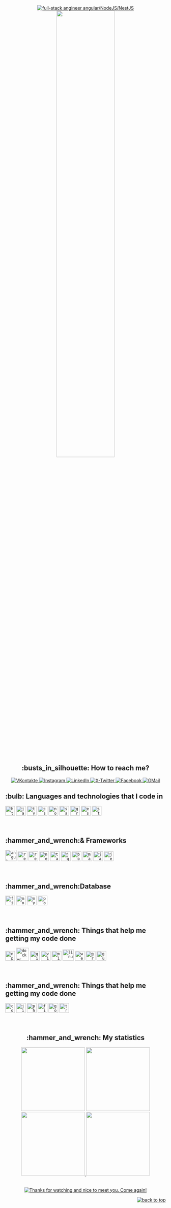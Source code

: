 <div id="header" align="center">
    <div id="greatings">
        <a href="https://git.io/typing-svg">
            <img src="https://readme-typing-svg.demolab.com?font=Roboto+Lucida Console&color=%237E3ACE&size=30&center=true&vCenter=true&width=650&lines=Hello,+Ladies+and+Gentlemen!;I'm+Ivan;Full-stack+Engineer;Angular/NodeJS/NestJS;Glad+to+see+you+here!;" alt="full-stack angineer angular/NodeJS/NestJS"/>
        </a>
    </div>
    <img src="https://media.giphy.com/media/ES9cAJlcxblRESzOH1/giphy.gif" width="60%"/>
    <br>
    <div id="badges">
        <h2>:busts_in_silhouette: How to reach me?</h2>
        <a href="https://vk.com/cherkasss">
            <img src="https://img.shields.io/badge/вконтакте-%232E87FB.svg?&style=for-the-badge&logo=vk&logoColor=white" alt="VKontakte"/>
        </a>
        <a href="https://www.instagram.com/johnny_void_13">
            <img src="https://img.shields.io/badge/Instagram-E4405F?style=for-the-badge&logo=instagram&logoColor=white" alt="Instagram"/>
        </a>
        <a href="linkedin.com/in/ivan-cherkas-723b411a2">
            <img src="https://img.shields.io/badge/LinkedIn-0077B5?style=for-the-badge&logo=linkedin&logoColor=white" alt="LinkedIn"/>
        </a>
        <a href="https://twitter.com/ivanCherkas_13">
            <img src="https://img.shields.io/badge/Twitter-100000?style=for-the-badge&logo=twitter&logoColor=white" alt="X-Twitter"/>
        </a>
        <a href="https://www.facebook.com/ivan.cherkas">
            <img src="https://img.shields.io/badge/Facebook-3B5998?style=for-the-badge&logo=facebook&logoColor=white" alt="Facebook"/>
        </a>
        <a href="mailto:cherkas.ivan13@gmail.com">
             <img src="https://img.shields.io/badge/Gmail-D14836?style=for-the-badge&logo=gmail&logoColor=white" alt="GMail" />
        </a>
    </div>
</div>
<div id="main">
    <div align="left" id="tech">
        <div id="languages">
            <h2>:bulb: Languages and technologies that I code in</h2>
            <code><img title="HTML 5" alt="html5" width="30px" src="https://cdn.jsdelivr.net/gh/devicons/devicon/icons/html5/html5-original.svg"/></code>
            <code><img title="JavaScript" alt="javascript" width="30px" src="https://cdn.jsdelivr.net/gh/devicons/devicon/icons/javascript/javascript-original.svg"/></code>
            <code><img title="TypeScript" alt="typescript" width="30px" src="https://cdn.jsdelivr.net/gh/devicons/devicon/icons/typescript/typescript-original.svg"/></code>
            <code><img title="CSS 3" alt="css 3" width="30px" src="https://cdn.jsdelivr.net/gh/devicons/devicon/icons/css3/css3-original.svg"/></code>
            <code><img title="NodeJS" alt="node js" width="30px" src="https://cdn.jsdelivr.net/gh/devicons/devicon/icons/nodejs/nodejs-original.svg"/></code>
            <code><img title="Sass" alt="sass" width="30px" src="https://cdn.jsdelivr.net/gh/devicons/devicon/icons/sass/sass-original.svg"/></code>
            <code><img title="Graphql" alt="graphql" width="30px" src="https://cdn.jsdelivr.net/gh/devicons/devicon/icons/graphql/graphql-plain.svg"/></code>
            <code><img title="ESLint" alt="eslint" width="30px" src="https://cdn.jsdelivr.net/gh/devicons/devicon/icons/eslint/eslint-original.svg"/></code>
            <code><img title="Storybook" alt="storybook" width="30px" src="https://cdn.jsdelivr.net/gh/devicons/devicon/icons/storybook/storybook-original.svg"/></code>
        </div>
        </br></br>
        <div id="framevorks">
        <h2>:hammer_and_wrench:& Frameworks</h2>
            <code><img title="Angular" alt="angular" width="35px" src="https://cdn.jsdelivr.net/gh/devicons/devicon/icons/angularjs/angularjs-original.svg"/></code>
            <code><img title="ReactJS" alt="react js" width="30px" src="https://cdn.jsdelivr.net/gh/devicons/devicon/icons/react/react-original.svg"/></code>
            <code><img title="Redux" alt="redux" width="30px" src="https://cdn.jsdelivr.net/gh/devicons/devicon/icons/redux/redux-original.svg"/></code>
            <code><img title="NestJS" alt="nest js" width="30px" src="https://cdn.jsdelivr.net/gh/devicons/devicon/icons/nestjs/nestjs-plain.svg"/></code>
            <code><img title="TailwindCSS" alt="tailwindcss" width="30px" src="https://cdn.jsdelivr.net/gh/devicons/devicon/icons/tailwindcss/tailwindcss-plain.svg"/></code>
            <code><img title="Jquery" alt="jquery" width="30px" src="https://cdn.jsdelivr.net/gh/devicons/devicon/icons/jquery/jquery-original.svg"/></code>
            <code><img title="Bootstrap" alt="bootstrap" width="30px" src="https://cdn.jsdelivr.net/gh/devicons/devicon/icons/bootstrap/bootstrap-original.svg"/></code>
            <code><img title="MaterialUI" alt="materialui" width="30px" src="https://cdn.jsdelivr.net/gh/devicons/devicon/icons/materialui/materialui-original.svg"/></code>
            <code><img title="Jasmine" alt="jasmine" width="30px" src="https://cdn.jsdelivr.net/gh/devicons/devicon/icons/jasmine/jasmine-plain.svg"/></code>
            <code><img title="Jest" alt="jest" width="30px" src="https://cdn.jsdelivr.net/gh/devicons/devicon/icons/jest/jest-plain.svg"/></code>
        </div>
            </br></br>
        <div id="bd">
        <h2>:hammer_and_wrench:Database</h2>
            <code><img title="firebase" alt="firebase" width="30px" src="https://cdn.jsdelivr.net/gh/devicons/devicon/icons/firebase/firebase-plain.svg"/></code>
            <code><img title="MongoDB" alt="mongodb" width="30px" src="https://cdn.jsdelivr.net/gh/devicons/devicon/icons/mongodb/mongodb-original.svg"/></code>
            <code><img title="MySQL" alt="mysql" width="30px" src="https://cdn.jsdelivr.net/gh/devicons/devicon/icons/mysql/mysql-original.svg"/></code>
            <code><img title="PostgreSQL" alt="postgresql" width="30px" src="https://cdn.jsdelivr.net/gh/devicons/devicon/icons/postgresql/postgresql-original.svg"/></code>
        </div>
            </br></br>
        <div id="utils">
        <h2>:hammer_and_wrench: Things that help me getting my code done</h2>
            <code><img title="npm" alt="npm" width="30px" src="https://cdn.jsdelivr.net/gh/devicons/devicon/icons/npm/npm-original-wordmark.svg"/></code>
            <code><img title="Docker" alt="docker" width="40px" src="https://cdn.jsdelivr.net/gh/devicons/devicon/icons/docker/docker-original.svg"/></code>
            <code><img title="Git" alt="git" width="30px" src="https://cdn.jsdelivr.net/gh/devicons/devicon/icons/git/git-original.svg"/></code>
            <code><img title="VS Code" alt="visual studio code" width="30px" src="https://cdn.jsdelivr.net/gh/devicons/devicon/icons/vscode/vscode-original.svg"/></code>
            <code><img title="MS Windows" alt="microsoft windows" width="30px" src="https://cdn.jsdelivr.net/gh/devicons/devicon/icons/windows8/windows8-original.svg"/></code>
            <code><img title="Linux" alt="linux" width="35px" src="https://cdn.jsdelivr.net/gh/devicons/devicon/icons/linux/linux-original.svg"/></code>
            <code><img title="Webpack" alt="webpack" width="30px" src="https://cdn.jsdelivr.net/gh/devicons/devicon/icons/webpack/webpack-original.svg"/></code>
            <code><img title="Grunt" alt="grunt" width="30px" src="https://cdn.jsdelivr.net/gh/devicons/devicon/icons/grunt/grunt-original.svg"/></code>
            <code><img title="Gulp" alt="gulp" width="30px" src="https://cdn.jsdelivr.net/gh/devicons/devicon/icons/gulp/gulp-plain.svg"/></code>
        </div>
            </br></br>
        <div id="other">
        <h2>:hammer_and_wrench: Things that help me getting my code done</h2>
            <code><img title="Confluence" alt="confluence" width="30px" src="https://cdn.jsdelivr.net/gh/devicons/devicon/icons/confluence/confluence-original.svg"/></code>
            <code><img title="Jira" alt="jira" width="30px" src="https://cdn.jsdelivr.net/gh/devicons/devicon/icons/jira/jira-original.svg"/></code>
            <code><img title="Photoshop" alt="photoshop" width="30px" src="https://cdn.jsdelivr.net/gh/devicons/devicon/icons/photoshop/photoshop-plain.svg"/></code>
            <code><img title="Figma" alt="figma" width="30px" src="https://cdn.jsdelivr.net/gh/devicons/devicon/icons/figma/figma-original.svg"/></code>
            <code><img title="Google chrome" alt="google chrome" width="30px" src="https://cdn.jsdelivr.net/gh/devicons/devicon/icons/chrome/chrome-original.svg"/></code>
            <code><img title="Trello" alt="trello" width="30px" src="https://cdn.jsdelivr.net/gh/devicons/devicon/icons/trello/trello-plain.svg"/></code>
        </div>
    </div>
    </br></br>
    <div align="center" id="stats">
    <h2>:hammer_and_wrench: My statistics</h2>
        <div align="top">
            <a align="left">
                <img height="200" src="https://github-readme-stats.vercel.app/api?username=CherkasIvan&show_icons=true&theme=highcontrast&repo=github-readme-stats"/>
            </a>
            <a align="right">
                <img height="200" src="https://github-readme-streak-stats.herokuapp.com?user=CherkasIvan&theme=highcontrast"/>
            </a>
        </div>
        <div align="bottom">
            <a href="https://github.com/CherkasIvan" align="left">
                <img height="200" src="https://github-readme-stats.vercel.app/api/top-langs?username=CherkasIvan&layout=compact&langs_count=8&card_width=280&theme=highcontrast"/>
            </a>
            <a href="https://www.codewars.com/users/Cherkas%20Ivan" align="right">
                <img height="200" src="https://github.r2v.ch/codewars?user=Cherkas%20Ivan&theme=highcontrast&top_languages=true&stroke=%23ffffff"/>
            </a>
        </div>
    </div>
</div>
</br></br>
<div id="footer" align="center">
    <div id="greatings">
        <a href="https://git.io/typing-svg">
            <img src="https://readme-typing-svg.demolab.com?font=Roboto+Lucida Console&color=27F76A&size=30&center=true&vCenter=true&width=650&lines=Thanks+for+watching+and+nice+to+meet+you;Come+again!;=);" alt="Thanks for watching and nice to meet you. Come again!"/>
        </a>
    </div>
    <img src="https://komarev.com/ghpvc/?username=CherkasIvan&style=flat-square&color=blue" alt="" />
    <p align="right">
        <a href="#top"><img src="https://img.shields.io/static/v1?label&message=back+to+top&color=7E3ACE&style=flat&logo" alt="back to top"/></a>
    </p>
</div>

<!--
**CherkasIvan/CherkasIvan** is a ✨ _special_ ✨ repository because its `README.md` (this file) appears on your GitHub profile.

Here are some ideas to get you started:

- 🔭 I’m currently working on ...
- 🌱 I’m currently learning ...
- 👯 I’m looking to collaborate on ...
- 🤔 I’m looking for help with ...
- 💬 Ask me about ...
- 📫 How to reach me: ...
- 😄 Pronouns: ...
- ⚡ Fun fact: ...
-->
